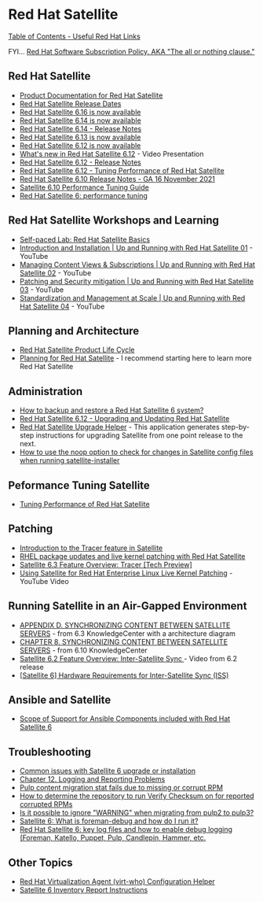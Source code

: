 # Red Hat Satellite

[Table of Contents - Useful Red Hat Links](https://github.com/pslucas0212/UsefulRedHatLinks)

FYI... [Red Hat Software Subscription Policy.  AKA "The all or nothing clause."](https://github.com/pslucas0212/Red-Hat-Software-Subscription-Policy)

## Red Hat Satellite
- [Product Documentation for Red Hat Satellite](https://access.redhat.com/documentation/en-us/red_hat_satellite/)
- [Red Hat Satellite Release Dates](https://access.redhat.com/articles/1365633)
- [Red Hat Satellite 6.16 is now available](https://www.redhat.com/en/blog/red-hat-satellite-616-now-available#:~:text=We%20are%20excited%20to%20announce,Enterprise%20Linux%20(RHEL)%20environments.)
- [Red Hat Satellite 6.14 is now available](https://www.redhat.com/en/blog/red-hat-satellite-614-now-available)
- [Red Hat Satellite 6.14 - Release Notes](https://access.redhat.com/documentation/en-us/red_hat_satellite/6.14/html/release_notes/index)
- [Red Hat Satellite 6.13 is now available](https://www.redhat.com/en/blog/red-hat-satellite-613-now-available)
- [Red Hat Satellite 6.12 is now available](https://www.redhat.com/en/blog/red-hat-satellite-612-now-available)
- [What's new in Red Hat Satellite 6.12](https://www.redhat.com/en/about/videos/whats-new-in-satellite-6-12) - Video Presentation
- [Red Hat Satellite 6.12 - Release Notes](https://access.redhat.com/documentation/en-us/red_hat_satellite/6.12/html/release_notes/index)
- [Red Hat Satellite 6.12 - Tuning Performance of Red Hat Satellite](https://access.redhat.com/documentation/en-us/red_hat_satellite/6.12/html/tuning_performance_of_red_hat_satellite/index)
- [Red Hat Satellite 6.10 Release Notes - GA 16 November 2021](https://access.redhat.com/documentation/en-us/red_hat_satellite/6.10/html-single/release_notes/index)
- [Satellite 6.10 Performance Tuning Guide](https://redhatsatellite.github.io/satellite-performance-tuning/)
- [Red Hat Satellite 6: performance tuning](https://access.redhat.com/solutions/1257143)

## Red Hat Satellite Workshops and Learning
- [Self-paced Lab: Red Hat Satellite Basics](https://red.ht/satellite-basics-workshop)
- [Introduction and Installation | Up and Running with Red Hat Satellite 01](https://www.youtube.com/watch?v=QRN6oPeg0bY) - YouTube
- [Managing Content Views & Subscriptions | Up and Running with Red Hat Satellite 02](https://www.youtube.com/watch?v=GAxec86rfNQ) - YouTube
- [Patching and Security mitigation | Up and Running with Red Hat Satellite 03](https://www.youtube.com/watch?v=MRuCo5joFzY) - YouTube
- [Standardization and Management at Scale | Up and Running with Red Hat Satellite 04](https://www.youtube.com/watch?v=e87Ly1uCot8) - YouTube

## Planning and Architecture
- [Red Hat Satellite Product Life Cycle](https://access.redhat.com/support/policy/updates/satellite)
- [Planning for Red Hat Satellite](https://access.redhat.com/documentation/en-us/red_hat_satellite/6.10/html/planning_for_red_hat_satellite/index) - I recommend starting here to learn more Red Hat Satellite

## Administration
- [How to backup and restore a Red Hat Satellite 6 system?](https://access.redhat.com/solutions/1595963)
- [Red Hat Satellite 6.12 - Upgrading and Updating Red Hat Satellite](https://access.redhat.com/documentation/en-us/red_hat_satellite/6.12/html-single/upgrading_and_updating_red_hat_satellite/index)
- [Red Hat Satellite Upgrade Helper](https://access.redhat.com/labsinfo/satelliteupgradehelper) - This application generates step-by-step instructions for upgrading Satellite from one point release to the next.
- [How to use the noop option to check for changes in Satellite config files when running satellite-installer](https://access.redhat.com/solutions/3351311)

## Peformance Tuning Satellite
- [Tuning Performance of Red Hat Satellite](https://access.redhat.com/documentation/en-us/red_hat_satellite/6.14/html/tuning_performance_of_red_hat_satellite/index)

## Patching
- [Introduction to the Tracer feature in Satellite](https://www.redhat.com/en/blog/introduction-tracer-feature-satellite)
- [RHEL package updates and live kernel patching with Red Hat Satellite](https://www.redhat.com/en/blog/rhel-package-updates-and-live-kernel-patching-red-hat-satellite)
- [Satellite 6.3 Feature Overview: Tracer [Tech Preview]](https://access.redhat.com/articles/3358611)
- [Using Satellite for Red Hat Enterprise Linux Live Kernel Patching](https://www.youtube.com/watch?v=lUofdsUXcZ8) - YouTube Video
  
## Running Satellite in an Air-Gapped Environment
- [APPENDIX D. SYNCHRONIZING CONTENT BETWEEN SATELLITE SERVERS](https://access.redhat.com/documentation/en-us/red_hat_satellite/6.3/html/content_management_guide/using_iss) - from 6.3 KnowledgeCenter with a architecture diagram
- [CHAPTER 8. SYNCHRONIZING CONTENT BETWEEN SATELLITE SERVERS](https://access.redhat.com/documentation/en-us/red_hat_satellite/6.10/html/content_management_guide/using_iss) - from 6.10 KnowledgeCenter
- [Satellite 6.2 Feature Overview: Inter-Satellite Sync ](https://www.redhat.com/en/about/videos/satellite-feature-intersatellite-sync) - Video from 6.2 release
- [[Satellite 6] Hardware Requirements for Inter-Satellite Sync (ISS)](https://access.redhat.com/solutions/5304971)


## Ansible and Satellite
- [Scope of Support for Ansible Components included with Red Hat Satellite 6](https://access.redhat.com/articles/3616041)


## Troubleshooting
- [Common issues with Satellite 6 upgrade or installation](https://access.redhat.com/articles/2485491#common-issues---satellite-69-8)
- [Chapter 12. Logging and Reporting Problems](https://access.redhat.com/documentation/en-us/red_hat_satellite/6.10/html/planning_for_red_hat_satellite/index)
- [Pulp content migration stat fails due to missing or corrupt RPM](https://access.redhat.com/solutions/6529711)
- [How to determine the repository to run Verify Checksum on for reported corrupted RPMs](https://access.redhat.com/solutions/6629271)
- [Is it possible to ignore "WARNING" when migrating from pulp2 to pulp3?](https://access.redhat.com/solutions/6822731)
- [Satellite 6: What is foreman-debug and how do I run it?](https://access.redhat.com/solutions/1177823)
- [Red Hat Satellite 6: key log files and how to enable debug logging (Foreman, Katello, Puppet, Pulp, Candlepin, Hammer, etc.](https://access.redhat.com/solutions/1155573)


## Other Topics
- [Red Hat Virtualization Agent (virt-who) Configuration Helper](https://access.redhat.com/labs/virtwhoconfig/)
- [Satellite 6 Inventory Report Instructions](https://github.com/pslucas0212/Satellite-6-Inventory-Report-Instructions)
